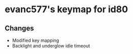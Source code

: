 # evanc577's keymap for id80

## Changes

* Modified key mapping
* Backlight and underglow idle timeout
